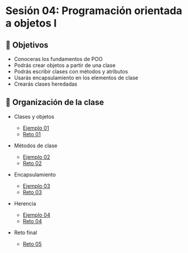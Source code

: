 # Sesión 04: Programación orientada a objetos I

## :dart: Objetivos

- Conoceras los fundamentos de POO
- Podrás crear objetos a partir de una clase
- Podrás escribir clases con métodos y atributos
- Usarás encapsulamiento en los elementos de clase
- Crearás clases heredadas


## 📂 Organización de la clase

- Clases y objetos

	- [Ejemplo 01](Ejemplo-01)
	- [Reto 01](Reto-01)
- Métodos de clase
	- [Ejemplo 02](Ejemplo-02)
	- [Reto 02](Reto-02)
- Encapsulamiento 
	- [Ejemplo 03](Ejemplo-03)
	- [Reto 03](Reto-03)
- Herencia
	- [Ejemplo 04](Ejemplo-04)
	- [Reto 04](Reto-04)
- Reto final
	- [Reto 05](Reto-05)


